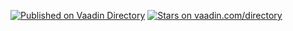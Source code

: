 [![Published on Vaadin  Directory](https://img.shields.io/badge/Vaadin%20Directory-published-00b4f0.svg)](https://vaadin.com/directory/component/tb-drone)
[![Stars on vaadin.com/directory](https://img.shields.io/vaadin-directory/star/tb-drone.svg)](https://vaadin.com/directory/component/tb-drone)
